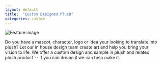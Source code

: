 ```yaml
---
layout: default
title:  "Custom Designed Plush"
categories: custom
---
```


![Feature image](http://placehold.it/800x500)

Do you have a mascot, character, logo or idea your looking to translate
into plush? Let our in house design team create art and help you bring your vision
to life. We offer a custom design and sample in plush and related plush
product -- if you can dream it we can help make it.
